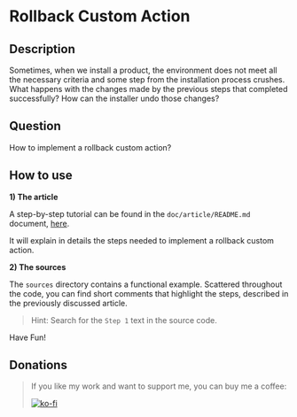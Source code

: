 # Rollback Custom Action

## Description

Sometimes, when we install a product, the environment does not meet all the necessary criteria and some step from the installation process crushes. What happens with the changes made by the previous steps that completed successfully? How can the installer undo those changes?

## Question

How to implement a rollback custom action?

## How to use

**1) The article**

A step-by-step tutorial can be found in the `doc/article/README.md` document, [here](doc/article/README.md).

It will explain in details the steps needed to implement a rollback custom action.

**2) The sources**

The `sources` directory contains a functional example. Scattered throughout the code, you can find short comments that highlight the steps, described in the previously discussed article.

> Hint: Search for the `Step 1` text in the source code.

Have Fun!

## Donations

> If you like my work and want to support me, you can buy me a coffee:
>
> [![ko-fi](https://www.ko-fi.com/img/githubbutton_sm.svg)](https://ko-fi.com/Y8Y62EZ8H)

